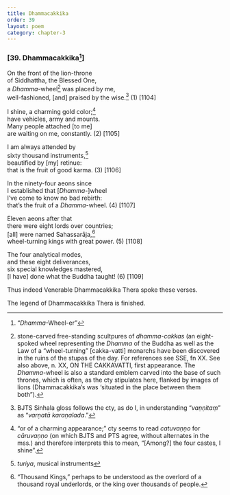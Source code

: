 ```yaml
---
title: Dhammacakkika
order: 39
layout: poem
category: chapter-3
---
```


### \[39. Dhammacakkika[^1]\]

On the front of the lion-throne  
of Siddhattha, the Blessed One,  
a *Dhamma*-wheel[^2] was placed by me,  
well-fashioned, \[and\] praised by the wise.[^3] (1) \[1104\]

I shine, a charming gold color;[^4]  
have vehicles, army and mounts.  
Many people attached \[to me\]  
are waiting on me, constantly. (2) \[1105\]

I am always attended by  
sixty thousand instruments,[^5]  
beautified by \[my\] retinue:  
that is the fruit of good karma. (3) \[1106\]

In the ninety-four aeons since  
I established that \[*Dhamma*-\]wheel  
I’ve come to know no bad rebirth:  
that’s the fruit of a *Dhamma*-wheel. (4) \[1107\]

Eleven aeons after that  
there were eight lords over countries;  
\[all\] were named Sahassarāja,[^6]  
wheel-turning kings with great power. (5) \[1108\]

The four analytical modes,  
and these eight deliverances,  
six special knowledges mastered,  
\[I have\] done what the Buddha taught! (6) \[1109\]

Thus indeed Venerable Dhammacakkika Thera spoke these verses.

The legend of Dhammacakkika Thera is finished.

[^1]: “*Dhamma*-Wheel-er”

[^2]: stone-carved free-standing scultpures of *dhamma-cakkas* (an eight-spoked wheel representing the *Dhamma* of the Buddha as well as the Law of a “wheel-turning” \[cakka-vatti\] monarchs have been discovered in the ruins of the stupas of the day. For references see SSE, fn XX. See also above, n. XX, ON THE CAKKAVATTI, first appearance. The *Dhamma*-wheel is also a standard emblem carved into the base of such thrones, which is often, as the cty stipulates here, flanked by images of lions (Dhammacakkika’s was ‘situated in the place between them both”).

[^3]: BJTS Sinhala gloss follows the cty, as do I, in understanding “*vaṇṇitaṃ*” as “*varṇatā karaṇalada*.”

[^4]: “or of a charming appearance;” cty seems to read *catuvaṇṇo* for *cāruvaṇṇo* (on which BJTS and PTS agree, without alternates in the mss.) and therefore interprets this to mean, “\[Among?\] the four castes, I shine”.

[^5]: *turiya*, musical instruments

[^6]: “Thousand Kings,” perhaps to be understood as the overlord of a thousand royal underlords, or the king over thousands of people.
